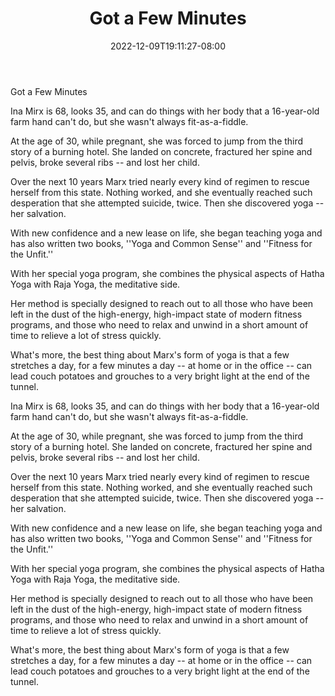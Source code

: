 ﻿---
title: "Got a Few Minutes"
date: 2022-12-09T19:11:27-08:00
description: "yoga Tips for Web Success"
featured_image: "/images/yoga.jpg"
tags: ["yoga"]
---

Got a Few Minutes

Ina Mirx is 68, looks 35, and can do things with her body that a 16-year-old farm hand can't do, but she wasn't always fit-as-a-fiddle. 

At the age of 30, while pregnant, she was forced to jump from the third story of a burning hotel. She landed on concrete, fractured her spine and pelvis, broke several ribs -- and lost her child.

Over the next 10 years Marx tried nearly every kind of regimen to rescue herself from this state. Nothing worked, and she eventually reached such desperation that she attempted suicide, twice. Then she discovered yoga -- her salvation.

With new confidence and a new lease on life, she began teaching yoga and has also written two books, ''Yoga and Common Sense'' and ''Fitness for the Unfit.'' 

With her special yoga program, she combines the physical aspects of Hatha Yoga with Raja Yoga, the meditative side. 

Her method is specially designed to reach out to all those who have been left in the dust of the high-energy, high-impact state of modern fitness programs, and those who need to relax and unwind in a short amount of time to relieve a lot of stress quickly.

What's more, the best thing about Marx's form of yoga is that a few stretches a day, for a few minutes a day -- at home or in the office -- can lead couch potatoes and grouches to a very bright light at the end of the tunnel. 

Ina Mirx is 68, looks 35, and can do things with her body that a 16-year-old farm hand can't do, but she wasn't always fit-as-a-fiddle. 

At the age of 30, while pregnant, she was forced to jump from the third story of a burning hotel. She landed on concrete, fractured her spine and pelvis, broke several ribs -- and lost her child.

Over the next 10 years Marx tried nearly every kind of regimen to rescue herself from this state. Nothing worked, and she eventually reached such desperation that she attempted suicide, twice. Then she discovered yoga -- her salvation.

With new confidence and a new lease on life, she began teaching yoga and has also written two books, ''Yoga and Common Sense'' and ''Fitness for the Unfit.'' 

With her special yoga program, she combines the physical aspects of Hatha Yoga with Raja Yoga, the meditative side. 

Her method is specially designed to reach out to all those who have been left in the dust of the high-energy, high-impact state of modern fitness programs, and those who need to relax and unwind in a short amount of time to relieve a lot of stress quickly.

What's more, the best thing about Marx's form of yoga is that a few stretches a day, for a few minutes a day -- at home or in the office -- can lead couch potatoes and grouches to a very bright light at the end of the tunnel.


